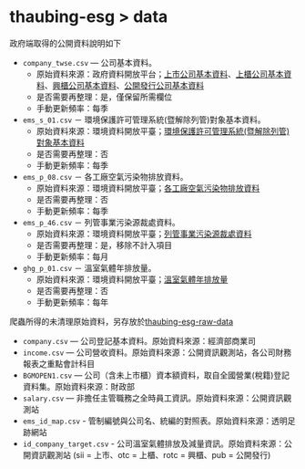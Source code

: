 # thaubing-esg > data

政府端取得的公開資料說明如下

- `company_twse.csv` — 公司基本資料。
  - 原始資料來源：政府資料開放平台；[上市公司基本資料](https://data.gov.tw/dataset/18419)、[上櫃公司基本資料](https://data.gov.tw/dataset/25036)、[興櫃公司基本資料](https://data.gov.tw/dataset/28568)、[公開發行公司基本資料](https://data.gov.tw/dataset/28567)
  - 是否需要再整理：是，僅保留所需欄位
  - 手動更新頻率：每季
- `ems_s_01.csv` － 環境保護許可管理系統(暨解除列管)對象基本資料。
  - 原始資料來源：環境資料開放平臺；[環境保護許可管理系統(暨解除列管)對象基本資料](https://data.moenv.gov.tw/dataset/detail/EMS_S_01)
  - 是否需要再整理：否
  - 手動更新頻率：每季
- `ems_p_08.csv` － 各工廠空氣污染物排放資料。
  - 原始資料來源：環境資料開放平臺；[各工廠空氣污染物排放資料](https://data.moenv.gov.tw/dataset/detail/EMS_P_08)
  - 是否需要再整理：否
  - 手動更新頻率：每季
- `ems_p_46.csv` － 列管事業污染源裁處資料。
  - 原始資料來源：環境資料開放平臺；[列管事業污染源裁處資料](https://data.moenv.gov.tw/dataset/detail/EMS_P_46)
  - 是否需要再整理：是，移除不計入項目
  - 手動更新頻率：每月
- `ghg_p_01.csv` － 溫室氣體年排放量。
  - 原始資料來源：環境資料開放平臺；[溫室氣體年排放量](https://data.moenv.gov.tw/dataset/detail/GHG_P_01)
  - 是否需要再整理：否
  - 手動更新頻率：每年

爬蟲所得的未清理原始資料，另存放於[thaubing-esg-raw-data](https://github.com/gcaa-org-tw/thaubing-esg-raw-data)

- `company.csv` — 公司登記基本資料。原始資料來源：經濟部商業司
- `income.csv` — 公司營收資料。原始資料來源：公開資訊觀測站，各公司財務報表之重點會計科目
- `BGMOPEN1.csv` — 公司（含未上市櫃）資本額資料，取自全國營業(稅籍)登記資料集。原始資料來源：財政部
- `salary.csv` — 非擔任主管職務之全時員工資訊。原始資料來源：公開資訊觀測站
- `ems_id_map.csv` - 管制編號與公司名、統編的對照表。原始資料來源：透明足跡網站
- `id_company_target.csv` - 公司溫室氣體排放及減量資訊。原始資料來源：公開資訊觀測站 (sii = 上市、otc = 上櫃、rotc = 興櫃、pub = 公開發行)
